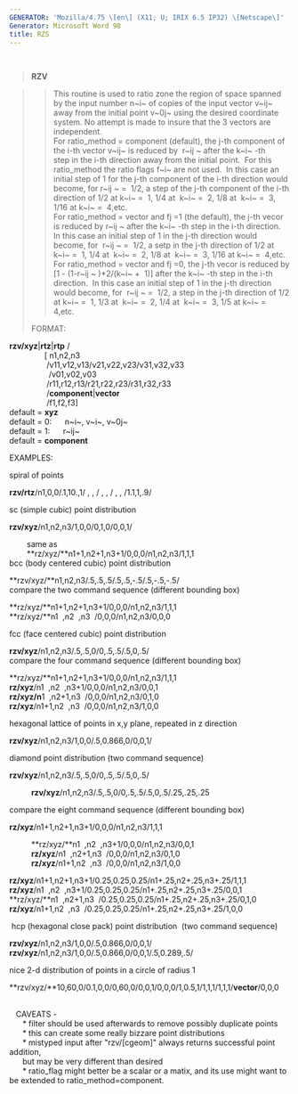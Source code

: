 ```yaml
---
GENERATOR: 'Mozilla/4.75 \[en\] (X11; U; IRIX 6.5 IP32) \[Netscape\]'
Generator: Microsoft Word 98
title: RZS
---
```


 

> **RZV**

> > This routine is used to ratio zone the region of space spanned by
> > the input number n~i~ of copies of the input vector v~ij~ away from
> > the initial point v~0j~ using the desired coordinate system. No
> > attempt is made to insure that the 3 vectors are independent.\
> > For ratio\_method = component (default), the j-th component of the
> > i-th vector v~ij~ is reduced by  r~ij ~ after the k~i~ -th\
> > step in the i-th direction away from the initial point.  For this
> > ratio\_method the ratio flags f~i~ are not used.  In this case an
> > initial step of 1 for the j-th component of the i-th direction would
> > become, for r~ij ~ =  1/2, a step of the j-th component of the i-th
> > direction of 1/2 at k~i~ =  1, 1/4 at  k~i~ =  2, 1/8 at  k~i~ =  3,
> > 1/16 at k~i~ =  4,etc.\
> > For ratio\_method = vector and fj =1 (the default), the j-th vecor
> > is reduced by r~ij ~ after the k~i~ -th step in the i-th direction. 
> > In this case an initial step of 1 in the j-th direction would
> > become, for  r~ij ~ =  1/2, a setp in the j-th direction of 1/2 at
> > k~i~ =  1, 1/4 at  k~i~ =  2, 1/8 at  k~i~ =  3, 1/16 at k~i~ = 
> > 4,etc.\
> > For ratio\_method = vector and fj =0, the j-th vecor is reduced by
> > \[1 - (1-r~ij ~ )\*2/(k~i~ +  1)\] after the k~i~ -th step in the
> > i-th direction.  In this case an initial step of 1 in the j-th
> > direction would become, for  r~ij ~ =  1/2, a step in the j-th
> > direction of 1/2 at k~i~ =  1, 1/3 at  k~i~ =  2, 1/4 at  k~i~ =  3,
> > 1/5 at k~i~ =  4,etc.
>
> FORMAT:

**rzv/xyz**|**rtz**|**rtp** /\
                \[ n1,n2,n3\
                 /v11,v12,v13/v21,v22,v23/v31,v32,v33\
                  /v01,v02,v03\
                 /r11,r12,r13/r21,r22,r23/r31,r32,r33\
                 /**component**|**vector**\
                 /f1,f2,f3\]\
default = **xyz**\
default = 0:      n~i~, v~i~, v~0j~\
default = 1:      r~ij~\
default = **component**

EXAMPLES:

spiral of points

**rzv/rtz**/n1,0,0/.1,10.,1/ , , / , , / , , /1.1,1,.9/

sc (simple cubic) point distribution

**rzv/xyz**/n1,n2,n3/1,0,0/0,1,0/0,0,1/

        same as\
        **rz/xyz/**n1+1,n2+1,n3+1/0,0,0/n1,n2,n3/1,1,1\
bcc (body centered cubic) point distribution

**rzv/xyz/**n1,n2,n3/.5,.5,.5/.5,.5,-.5/.5,-.5,-.5/\
compare the two command sequence (different bounding box)

**rz/xyz/**n1+1,n2+1,n3+1/0,0,0/n1,n2,n3/1,1,1\
**rz/xyz/**n1  ,n2  ,n3  /0,0,0/n1,n2,n3/0,0,0

fcc (face centered cubic) point distribution

**rzv/xyz**/n1,n2,n3/.5,.5,0/0,.5,.5/.5,0,.5/\
compare the four command sequence (different bounding box)

**rz/xyz/**n1+1,n2+1,n3+1/0,0,0/n1,n2,n3/1,1,1\
**rz/xyz**/n1  ,n2  ,n3+1/0,0,0/n1,n2,n3/0,0,1\
**rz/xyz/n**1  ,n2+1,n3  /0,0,0/n1,n2,n3/0,1,0\
**rz/xyz**/n1+1,n2  ,n3  /0,0,0/n1,n2,n3/1,0,0

hexagonal lattice of points in x,y plane, repeated in z direction

**rzv/xyz**/n1,n2,n3/1,0,0/.5,0.866,0/0,0,1/

diamond point distribution (two command sequence)

**rzv/xyz**/n1,n2,n3/.5,.5,0/0,.5,.5/.5,0,.5/

          **rzv/xyz**/n1,n2,n3/.5,.5,0/0,.5,.5/.5,0,.5/.25,.25,.25

compare the eight command sequence (different bounding box)

**rz/xyz**/n1+1,n2+1,n3+1/0,0,0/n1,n2,n3/1,1,1

          **rz/xyz/**n1  ,n2  ,n3+1/0,0,0/n1,n2,n3/0,0,1\
          **rz/xyz**/n1  ,n2+1,n3  /0,0,0/n1,n2,n3/0,1,0\
          **rz/xyz**/n1+1,n2  ,n3  /0,0,0/n1,n2,n3/1,0,0

**rz/xyz**/n1+1,n2+1,n3+1/0.25,0.25,0.25/n1+.25,n2+.25,n3+.25/1,1,1\
**rz/xyz**/n1  ,n2  ,n3+1/0.25,0.25,0.25/n1+.25,n2+.25,n3+.25/0,0,1\
**rz/xyz/**n1  ,n2+1,n3  /0.25,0.25,0.25/n1+.25,n2+.25,n3+.25/0,1,0\
**rz/xyz**/n1+1,n2  ,n3  /0.25,0.25,0.25/n1+.25,n2+.25,n3+.25/1,0,0

 hcp (hexagonal close pack) point distribution  (two command sequence)

**rzv/xyz**/n1,n2,n3/1,0,0/.5,0.866,0/0,0,1/\
**rzv/xyz**/n1,n2,n3/1,0,0/.5,0.866,0/0,0,1/.5,0.289,.5/

nice 2-d distribution of points in a circle of radius 1

**rzv/xyz/**10,60,0/0.1,0,0/0,60,0/0,0,1/0,0,0/1,0.5,1/1,1,1/1,1,1/**vector**/0,0,0

\
   CAVEATS -\
      \* filter should be used afterwards to remove possibly duplicate
points\
      \* this can create some really bizzare point distributions\
      \* mistyped input after "rzv/\[cgeom\]" always returns successful
point addition,\
      but may be very different than desired\
      \* ratio\_flag might better be a scalar or a matix, and its use
might want to be extended to ratio\_method=component.
